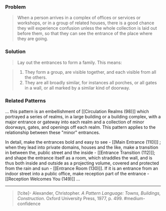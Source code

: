 ### Problem
>When a person arrives in a complex of offices or services or workshops, or in a group of related houses, there is a good chance they will experience confusion unless the whole collection is laid out before them, so that they can see the entrance of the place where they are going.

### Solution
>Lay out the entrances to form a family. This means:

>1. They form a group, are visible together, and each visible from all the others.
>2. They are all broadly similar, for instances all porches, or all gates in a wall, or all marked by a similar kind of doorway.

### Related Patterns
... this pattern is an embellishment of [[Circulation Realms (98)]] which portrayed a series of realms, in a large building or a building complex, with a major entrance or gateway into each realm and a collection of minor doorways, gates, and openings off each realm. This pattern applies to the relationship between these "minor" entrances.

In detail, make the entrances bold and easy to see - [[Main Entrance (110)]] ; when they lead into private domains, houses and the like, make a transition in between the, public street and the inside - [[Entrance Transition (112)]]; and shape the entrance itself as a room, which straddles the wall, and is thus both inside and outside as a projecting volume, covered and protected from the rain and sun - [[Entrance Room (130)]]. If it is an entrance from an indoor street into a public office, make reception part of the entrance - [[Reception Welcomes You (149)]] ...

---
> [!cite]- Alexander, Christopher. _A Pattern Language: Towns, Buildings, Construction_. Oxford University Press, 1977, p. 499.
> #medium-confidence 
